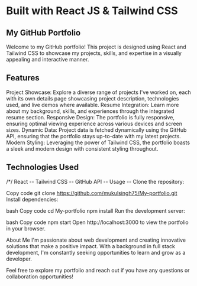 # Built with React JS & Tailwind CSS



## My GitHub Portfolio
Welcome to my GitHub portfolio! This project is designed using React and Tailwind CSS to showcase my projects, skills, and expertise in a visually appealing and interactive manner.

## Features
Project Showcase: Explore a diverse range of projects I've worked on, each with its own details page showcasing project description, technologies used, and live demos where available.
Resume Integration: Learn more about my background, skills, and experiences through the integrated resume section.
Responsive Design: The portfolio is fully responsive, ensuring optimal viewing experience across various devices and screen sizes.
Dynamic Data: Project data is fetched dynamically using the GitHub API, ensuring that the portfolio stays up-to-date with my latest projects.
Modern Styling: Leveraging the power of Tailwind CSS, the portfolio boasts a sleek and modern design with consistent styling throughout.

## Technologies Used
/*/ React
-- Tailwind CSS
-- GitHub API
-- Usage
-- Clone the repository:


Copy code
git clone https://github.com/mukulsingh75/My-portfolio.git
Install dependencies:

bash
Copy code
cd My-portfolio
npm install
Run the development server:

bash
Copy code
npm start
Open http://localhost:3000 to view the portfolio in your browser.

About Me
I'm passionate about web development and creating innovative solutions that make a positive impact. With a background in full stack development, I'm constantly seeking opportunities to learn and grow as a developer.

Feel free to explore my portfolio and reach out if you have any questions or collaboration opportunities!
